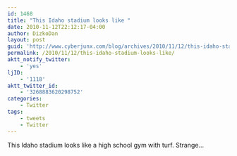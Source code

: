 ```yaml
---
id: 1468
title: "This Idaho stadium looks like "
date: 2010-11-12T22:12:17-04:00
author: DizkoDan
layout: post
guid: 'http://www.cyberjunx.com/blog/archives/2010/11/12/this-idaho-stadium-looks-like/'
permalink: /2010/11/12/this-idaho-stadium-looks-like/
aktt_notify_twitter:
    - 'yes'
ljID:
    - '1118'
aktt_twitter_id:
    - '3268883620298752'
categories:
    - Twitter
tags:
    - tweets
    - Twitter
---
```


This Idaho stadium looks like a high school gym with turf. Strange…